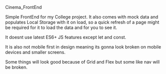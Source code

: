 Cinema_FrontEnd

Simple FrontEnd for my College project. It also comes with mock data and populates Local Storage with it on load, so a quick refresh
of a page might be required for it to load the data and for you to see it.

It doesnt use latest ES6+ JS features except let and const.

It is also not mobile first in design meaning its gonna look broken on mobile devices and smaller screens.

Some things will look good because of Grid and Flex but some like nav will be broken.
